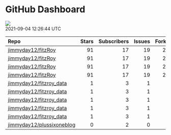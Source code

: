 GitHub Dashboard
================

![](https://github.com/jimmyday12/status/workflows/Render%20Status/badge.svg)  
2021-09-04 12:26:44 UTC

| Repo                                                                      | Stars | Subscribers | Issues | Forks | Status                                                                                                                                                                                | Commit                                                                                                                                                                               |
| :------------------------------------------------------------------------ | ----: | ----------: | -----: | ----: | :------------------------------------------------------------------------------------------------------------------------------------------------------------------------------------ | :----------------------------------------------------------------------------------------------------------------------------------------------------------------------------------- |
| [jimmyday12/fitzRoy](https://github.com/jimmyday12/fitzRoy)               |    91 |          17 |     19 |    21 | [![](https://github.com/jimmyday12/fitzRoy/workflows/R-CMD-check/badge.svg)](https://github.com/jimmyday12/fitzRoy/actions/runs/1186844708)                                           | <a href="https://github.com/jimmyday12/fitzRoy/commit/031f1c99a5c4c31e8c3b5f26113c339a5f526aaa" title="Edit description">031f1c</a>                                                  |
| [jimmyday12/fitzRoy](https://github.com/jimmyday12/fitzRoy)               |    91 |          17 |     19 |    21 | [![](https://github.com/jimmyday12/fitzRoy/workflows/pkgdown/badge.svg)](https://github.com/jimmyday12/fitzRoy/actions/runs/1069494984)                                               | <a href="https://github.com/jimmyday12/fitzRoy/commit/a1ac26a92d759def19e4a54efb1eb9d6f67df8e8" title="updating fetch_results_afltables to prevent downloading temp file">a1ac26</a> |
| [jimmyday12/fitzRoy](https://github.com/jimmyday12/fitzRoy)               |    91 |          17 |     19 |    21 | [![](https://github.com/jimmyday12/fitzRoy/workflows/Commands/badge.svg)](https://github.com/jimmyday12/fitzRoy/actions/runs/1190340050)                                              | <a href="https://github.com/jimmyday12/fitzRoy/commit/a1ac26a92d759def19e4a54efb1eb9d6f67df8e8" title="updating fetch_results_afltables to prevent downloading temp file">a1ac26</a> |
| [jimmyday12/fitzRoy](https://github.com/jimmyday12/fitzRoy)               |    91 |          17 |     19 |    21 | [![](https://github.com/jimmyday12/fitzRoy/workflows/Render%20README/badge.svg)](https://github.com/jimmyday12/fitzRoy/actions/runs/663564569)                                        | <a href="https://github.com/jimmyday12/fitzRoy/commit/43f8751cb4e4c722d8867867913d6930c8d9c30a" title="updating workflows">43f875</a>                                                |
| [jimmyday12/fitzroy\_data](https://github.com/jimmyday12/fitzroy_data)    |     1 |           3 |      1 |     0 | [![](https://github.com/jimmyday12/fitzroy_data/workflows/update%20data/badge.svg)](https://github.com/jimmyday12/fitzroy_data/actions/runs/30566608)                                 | <a href="https://github.com/jimmyday12/fitzroy_data/commit/513395df69da59ea026a522360ebf3542ef535b3" title="Merge branch 'master' of github.com:jimmyday12/fitzroy_data">513395</a>  |
| [jimmyday12/fitzroy\_data](https://github.com/jimmyday12/fitzroy_data)    |     1 |           3 |      1 |     0 | [![](https://github.com/jimmyday12/fitzroy_data/workflows/test%20script/badge.svg)](https://github.com/jimmyday12/fitzroy_data/actions/runs/30568704)                                 | <a href="https://github.com/jimmyday12/fitzroy_data/commit/d1eab30fb9dc7c6b4901b562cf4f2e9006812e67" title="fixing install line">d1eab3</a>                                          |
| [jimmyday12/fitzroy\_data](https://github.com/jimmyday12/fitzroy_data)    |     1 |           3 |      1 |     0 | [![](https://github.com/jimmyday12/fitzroy_data/workflows/schedule%20script/badge.svg)](https://github.com/jimmyday12/fitzroy_data/actions/runs/30568431)                             | <a href="https://github.com/jimmyday12/fitzroy_data/commit/f4691ba1420dbbbece8520463bc737a41826f7b6" title="testing">f4691b</a>                                                      |
| [jimmyday12/fitzroy\_data](https://github.com/jimmyday12/fitzroy_data)    |     1 |           3 |      1 |     0 | [![](https://github.com/jimmyday12/fitzroy_data/workflows/testing%20that%20R%20script%20runs/badge.svg)](https://github.com/jimmyday12/fitzroy_data/actions/runs/30651218)            | <a href="https://github.com/jimmyday12/fitzroy_data/commit/c043fd96eb1477958dfbbdc5bb160d6b99c45e4d" title="Update test_schedule.yml">c043fd</a>                                     |
| [jimmyday12/fitzroy\_data](https://github.com/jimmyday12/fitzroy_data)    |     1 |           3 |      1 |     0 | [![](https://github.com/jimmyday12/fitzroy_data/workflows/get%20new%20data/badge.svg)](https://github.com/jimmyday12/fitzroy_data/actions/runs/1198153442)                            | <a href="https://github.com/jimmyday12/fitzroy_data/commit/8bb8a199027fcbf4f643dc7932dbb11cccb7bc7f" title="updating weekly_data_process">8bb8a1</a>                                 |
| [jimmyday12/plussixoneblog](https://github.com/jimmyday12/plussixoneblog) |     0 |           2 |      0 |     1 | [![](https://github.com/jimmyday12/plussixoneblog/workflows/Get%20new%20data%20and%20rebuild%20site/badge.svg)](https://github.com/jimmyday12/plussixoneblog/actions/runs/1200800958) | <a href="https://github.com/jimmyday12/plussixoneblog/commit/053043e4ae36cd004e253dc5fca9bd1be4dc42d3" title="Commit from GitHub Actions (Get new data and rebuild site)">053043</a> |
